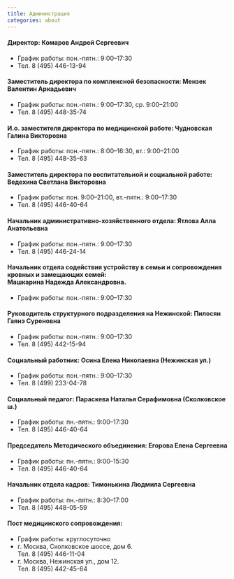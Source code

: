 ```yaml
---
title: Администрация
categories: about
---
```


#### Директор: Комаров Андрей Сергеевич
* График работы: пон.-пятн.: 9:00–17:30
* Тел. 8 (495) 446-13-94

#### Заместитель директора по комплексной безопасности: Мензек Валентин Аркадьевич
* График работы: пон.-пятн.: 9:00–17:30, ср. 9:00–21:00
* Тел. 8 (495) 448-35-74

#### И.о. заместителя директора по медицинской работе: Чудновская Галина Викторовна
* График работы: пон.-пятн.: 8:00–16:30, вт.: 9:00–21:00
* Тел. 8 (495) 448-35-63 

#### Заместитель директора по воспитательной и социальной работе: Ведехина Светлана Викторовна
* График работы: пон. 9:00–21:00, вт.-пятн.: 9:00–17:30
* Тел. 8 (495) 446-40-64

#### Начальник административно-хозяйственного отдела: Ятлова Алла Анатольевна
* График работы: пон.-пятн.: 9:00–17:30
* Тел. 8 (495) 446-24-14

#### Начальник отдела содействия устройству в семьи и сопровождения кровных и замещающих семей:<br> Машкарина Надежда Александровна.
* График работы: пон.-пятн.: 9:00–17:30

#### Руководитель структурного подразделения на Нежинской: Пилосян Гаянэ Суреновна
* График работы: пон.-пятн.: 9:00–17:30
* Тел. 8 (495) 442-15-94

#### Социальный работник: Осина Елена Николаевна (Нежинская ул.)  
* График работы: пон.-пятн.: 9:00–17:30
* Тел. 8 (499) 233-04-78

#### Социальный педагог: Параскева Наталья Серафимовна (Сколковское ш.)
* График работы: пн.-пятн.: 9:00–17:30
* Тел. 8 (495) 446-40-64

#### Председатель Методического объединения: Егорова Елена Сергеевна
* График работы: пн.-пятн.: 9:00–15:30
* Тел. 8 (495) 446-40-64

#### Начальник отдела кадров: Тимонькина Людмила Сергеевна
* График работы: пн.-пятн.: 8:30–17:00
* Тел. 8 (495) 448-05-59

#### Пост медицинского сопровождения:
* График работы: круглосуточно
* г. Москва, Сколковское шоссе, дом 6.  
  Тел. 8 (495) 446-11-04
* г. Москва, Нежинская ул., дом 12.  
  Тел. 8 (495) 442-45-64
